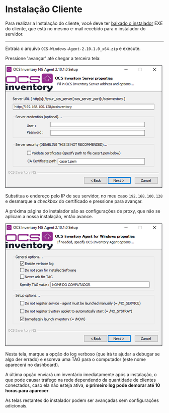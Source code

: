 # Instalação Cliente

Para realizar a Instalação do cliente, você deve ter [baixado o instalador](https://ocsinventory-ng.org/?page_id=1548&lang=en) EXE do cliente, que está no mesmo e-mail recebido para o instalador do servidor.

---

Extraia o arquivo `OCS-Windows-Agent-2.10.1.0_x64.zip` e execute.

Pressione 'avançar' até chegar a terceira tela:

![Terceira Tela Instalação](instalador_parte1.png)

Substitua o endereço pelo IP de seu servidor, no meu caso `192.168.100.128` e desmarque a _checkbox_ do certificado e pressione para avançar.

A próxima página do instalador são as configurações de proxy, que não se aplicam a nossa instalação, então avance.

![Quinta Tela Instalação](instalador_parte2.png)

Nesta tela, marque a opção do log verboso (que irá te ajudar a debugar se algo der errado) e escreva uma TAG para o computador (este nome aparecerá no dashboard).

A última opção enviará um inventário imediatamente após a instalação, o que pode causar tráfego na rede dependendo da quantidade de clientes conectados, caso ela não esteja ativa, **o primeiro log pode demorar até 10 horas para aparecer**.

As telas restantes do instalador podem ser avançadas sem configurações adicionais.

